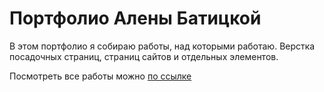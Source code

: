 # Портфолио Алены Батицкой

В этом портфолио я собираю работы, над которыми работаю.
Верстка посадочных страниц, страниц сайтов и отдельных элементов.

Посмотреть все работы можно [по ссылке](https://solarrust.github.io/my-portfolio/)
